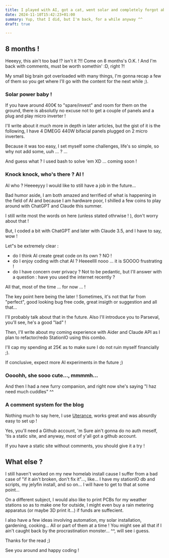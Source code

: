 ```yaml
---
title: I played with AI, got a cat, went solar and completely forgot about this blog
date: 2024-11-10T15:42:23+01:00
summary: Yup, that I did, but I'm back, for a while anyway ^^
draft: true

---
```


## 8 months !

Heeeyy, this ain't too bad !? isn't it ?!! Come on 8 months's O.K. ! And I'm back with comments, must be worth somethin' :D, right ?!

My small big brain got overloaded with many things, I'm gonna recap a few of them so you get where I'll go with the content for the next while ;).

### Solar power baby !

If you have around 400€ to "spare/invest" and room for them on the ground, there is absolutly no excuse not to get a couple of panels and a plug and play micro inverter !

I'll write about it much more in depth in later articles, but the gist of it is the following, I have 4 DMEGG 440W bifacial panels plugged on 2 micro inverters.

Because it was too easy, I set myself some challenges, life's so simple, so why not add some, uuh ... ? ...

And guess what ? I used bash to solve 'em XD ... coming soon !

### Knock knock, who's there ? AI !

AI who ? Heeeeyyy I would like to still have a job in the future...

Bad humor aside, I am both amazed and terrified of what is happening in the field of AI and because I am hardware poor, I shilled a few coins to play around with ChatGPT and Claude this summer.

I still write most the words on here (unless stated othrwise ! ), don't worry about that !

But, I coded a bit with ChatGPT and later with Claude 3.5, and I have to say, wow !

Let"s be extremely clear :

* do I think AI create great code on its own ? NO !
* do I enjoy coding with chat AI ? Heeeellll nooo ... it is SOOOO frustrating !
* do I have concern over privacy ? Not to be pedantic, but I'll answer with a question : have you used the internet recently ?

All that, most of the time ... for now ... !

The key point here being the later ! Sometimes, it's not that far from "perfect", good looking bug free code, great insigth or suggestion and all that...

I'll probably talk about that in the future. Also I'll introduce you to Parseval, you'll see, he's a good "lad" !

Then, I'll write about my coming experience with Aider and Claude API as I plan to refactor/redo StationIO using this combo.

I'll cap my spending at 25€ as to make sure I do not ruin myself financially ;).

If conclusive, expect more AI experiments in the future ;)

### Oooohh, she sooo cute..., mmmmh...

And then I had a new furry companion, and right now she's saying "I haz need much cuddles" ^^

### A comment system for the blog

Nothing much to say here, I use [Uterance](https://utteranc.es/), works great and was absurdly easy to set up !

Yes, you'll need a Github account, 'm Sure ain't gonna do no auth meself, 'tis a static site, and anyway, most of y'all got a github account.

If you have a static site without comments, you should give it a try !

## What else ?

I still haven't worked on my new homelab install cause I suffer from a bad case of "if it ain't broken, don't fix it"..., like... I have my stationIO db and scripts, my jelyfin install, and so on... I will have to get to that at some point...

On a different subject, I would also like to print PCBs for my weather stations so as to make one for outside, I might even buy a rain metering apparatus (or maybe 3D print it...) if funds are suffecient.

I also have a few ideas involving automation, my solar installation, gardening, cooking... All or part of them at a time ! You might see all that if I ain't caught back by the procrastination monster... ^^, will see i guess.

Thanks for the read ;)

See you around and happy coding !
